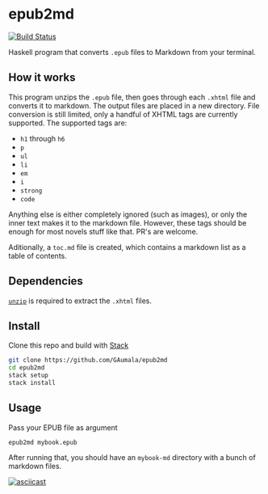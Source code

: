 # epub2md

[![Build Status](https://travis-ci.org/GAumala/epub2md.svg?branch=master)](https://travis-ci.org/GAumala/epub2md)

Haskell program that converts `.epub` files to Markdown from your terminal.

## How it works

This program unzips the `.epub` file, then goes through each `.xhtml` file and converts it to markdown. The output files are placed in a new directory. File conversion is still limited, only a handful of XHTML tags are currently supported. The supported tags are:

- `h1` through `h6`
- `p`
- `ul`
- `li`
- `em`
- `i`
- `strong`
- `code`

Anything else is either completely ignored (such as images), or only the inner text makes it to the markdown file. However, these tags should be enough for most novels stuff like that. PR's are welcome.

Aditionally, a `toc.md` file is created, which contains a markdown list as a table of contents.

## Dependencies

[`unzip`](http://www.info-zip.org/UnZip.html) is required to extract the `.xhtml` files.  

## Install

Clone this repo and build with [Stack](https://docs.haskellstack.org/en/stable/GUIDE/)

```bash
git clone https://github.com/GAumala/epub2md
cd epub2md
stack setup
stack install
```

## Usage

Pass your EPUB file as argument

```
epub2md mybook.epub
```

After running that, you should have an `mybook-md` directory with a bunch of markdown files.

[![asciicast](https://asciinema.org/a/81ckjse0r5k0inx1m02pngl32.png)](https://asciinema.org/a/81ckjse0r5k0inx1m02pngl32)
